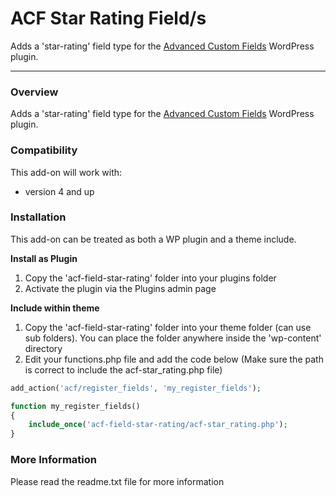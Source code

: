 # ACF Star Rating Field/s

Adds a 'star-rating' field type for the [Advanced Custom Fields](http://wordpress.org/extend/plugins/advanced-custom-fields/) WordPress plugin.

-----------------------

### Overview

Adds a 'star-rating' field type for the [Advanced Custom Fields](http://wordpress.org/extend/plugins/advanced-custom-fields/) WordPress plugin.

### Compatibility

This add-on will work with:

* version 4 and up

### Installation

This add-on can be treated as both a WP plugin and a theme include.

**Install as Plugin**

1. Copy the 'acf-field-star-rating' folder into your plugins folder
2. Activate the plugin via the Plugins admin page

**Include within theme**

1.	Copy the 'acf-field-star-rating' folder into your theme folder (can use sub folders). You can place the folder anywhere inside the 'wp-content' directory
2.	Edit your functions.php file and add the code below (Make sure the path is correct to include the acf-star_rating.php file)

```php
add_action('acf/register_fields', 'my_register_fields');

function my_register_fields()
{
	include_once('acf-field-star-rating/acf-star_rating.php');
}
```

### More Information

Please read the readme.txt file for more information
